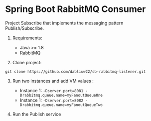 # Spring Boot RabbitMQ Consumer

Project Subscribe that implements the messaging pattern Publish/Subscribe.

1. Requirements:
	* Java >= 1.8
	* RabbitMQ

2. Clone project:
```
git clone https://github.com/dabliuw22/sb-rabbitmq-listener.git
```

3. Run two instances and add VM values :
	* Instance 1: `-Dserver.port=8081 -Drabbitmq.queue.name=myFanoutQueueOne`
	* Instance 1: `-Dserver.port=8082 -Drabbitmq.queue.name=myFanoutQueueTwo`

4. Run the Publish service